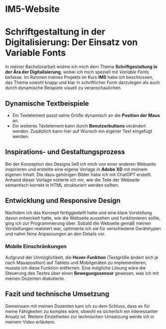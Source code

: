 # IM5-Website
 
# Schriftgestaltung in der Digitalisierung: Der Einsatz von Variable Fonts

In meiner Bachelorarbeit widme ich mich dem Thema **Schriftgestaltung in der Ära der Digitalisierung**, wobei ich mich speziell mit *Variable Fonts* befasse. Im Rahmen meines Projekts im Kurs **IM5** habe ich beschlossen, das Thema sowohl knapp und klar in schriftlicher Form darzulegen als auch durch dynamische Beispiele visuell zu veranschaulichen.

## Dynamische Textbeispiele

- Ein Textelement passt seine Größe dynamisch an die **Position der Maus** an.
- Ein weiteres Textelement kann durch **Benutzerbuttons** verändert werden. Zusätzlich kann hier auf Wunsch ein eigener Text eingefügt werden.

## Inspirations- und Gestaltungsprozess

Bei der Konzeption des Designs ließ ich mich von einer anderen Webseite inspirieren und erstellte  eine eigene Vorlage in **Adobe XD** mit meinem eigenen Inhalt. Die dazu gehörigen Bilder habe ich mit ChatGPT erstellt. Anhand dieser Vorlage notierte ich mir, wie die Teile der Webseite semantisch korrekt in HTML strukturiert werden sollten.

## Entwicklung und Responsive Design

Nachdem ich das Konzept fertiggestellt hatte und eine klare Vorstellung davon entwickelt hatte, wie die Webseite aussehen und funktionieren sollte, ging ich zur Programmierung über. Sobald die Webseite gemäß meinen Vorstellungen realisiert war, optimierte ich sie für verschiedene Gerätetypen und nahm feine Anpassungen an den Details vor.

### Mobile Einschränkungen

Aufgrund der Unmöglichkeit, die **Hover-Funktion** (Textgröße ändert sich je nach Mausposition) auf Tablets und Mobilgeräten zu implementieren, musste ich diese Funktion entfernen. Eine mögliche Lösung wäre die Steuerung des Textes über einen **Bewegungssensor** gewesen, was ich mit meinen Dozenten diskutierte.

## Fazit und technische Umsetzung

Gemeinsam mit meinen Dozenten kam ich zu dem Schluss, dass es für meine Fähigkeiten zu komplex wäre, obwohl es sicherlich ein interessanter Ansatz ist. Weitere Einzelheiten zur technischen Umsetzung werde ich in meinem Video erläutern.
